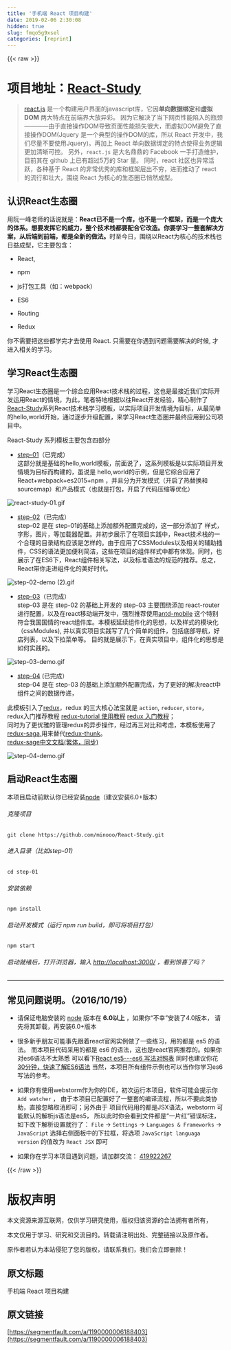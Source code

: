```yaml
---
title: '手机端 React 项目构建' 
date: 2019-02-06 2:30:08
hidden: true
slug: fmqo5g9xsel
categories: [reprint]
---
```


{{< raw >}}

                    
<h1 id="articleHeader0">项目地址：<a href="https://github.com/minooo/React-Study" rel="nofollow noreferrer" target="_blank">React-Study</a>
</h1>
<blockquote><p><a href="https://github.com/facebook/react" rel="nofollow noreferrer" target="_blank">react.js</a> 是一个构建用户界面的javascript库，它因<strong>单向数据绑定</strong>和<strong>虚拟 DOM</strong> 两大特点在前端界大放异彩。  因为它解决了当下网页性能陷入的瓶颈————由于直接操作DOM导致页面性能损失很大，而虚拟DOM避免了直接操作DOM(Jquery 是一个典型的操作DOM的库，所以 React 开发中，我们尽量不要使用Jquery)。再加上   React 单向数据绑定的特点使得业务逻辑更加清晰可控。  另外，<code>react.js</code> 是大名鼎鼎的 Facebook 一手打造维护，目前其在 github 上已有超过5万的 Star 量。  同时，react 社区也异常活跃，各种基于 React 的非常优秀的库和框架层出不穷，进而推动了 react 的流行和壮大，围绕 React 为核心的生态圈已悄然成型。</p></blockquote>
<h2 id="articleHeader1">认识React生态圈</h2>
<p>用阮一峰老师的话说就是：<strong>React已不是一个库，也不是一个框架，而是一个庞大的体系。想要发挥它的威力，整个技术栈都要配合它改造。你要学习一整套解决方案，从后端到前端，都是全新的做法。</strong>时至今日，围绕以React为核心的技术栈也日益成型，它主要包含：</p>
<ul>
<li><p>React,</p></li>
<li><p>npm</p></li>
<li><p>js打包工具（如：webpack）</p></li>
<li><p>ES6</p></li>
<li><p>Routing</p></li>
<li><p>Redux</p></li>
</ul>
<p>你不需要把这些都学完才去使用 React. 只需要在你遇到问题需要解决的时候, 才进入相关的学习。</p>
<h2 id="articleHeader2">学习React生态圈</h2>
<p>学习React生态圈是一个综合应用React技术栈的过程，这也是最接近我们实际开发运用React的情境，为此，笔者特地根据以往React开发经验，精心制作了<a href="https://github.com/minooo/React-Study" rel="nofollow noreferrer" target="_blank">React-Study</a>系列React技术栈学习模板，以实际项目开发情境为目标，从最简单的hello,world开始，通过逐步升级配置，来学习React生态圈并最终应用到公司项目中。</p>
<p>React-Study 系列模板主要包含四部分</p>
<ul><li><p><a href="https://github.com/minooo/React-Study/tree/master/step-01" rel="nofollow noreferrer" target="_blank">step-01</a>（已完成）<br>这部分就是基础的hello,world模板，前面说了，这系列模板是以实际项目开发情境为目标而构建的，虽说是  hello,world的示例，但是它综合应用了 React+webpack+es2015+npm ，并且分为开发模式（开启了热替换和sourcemap）和产品模式（也就是打包，开启了代码压缩等优化）</p></li></ul>
<p><span class="img-wrap"><img data-src="http://upload-images.jianshu.io/upload_images/111568-d1e9d663d38b5cc9.gif?imageMogr2/auto-orient/strip" src="https://static.alili.techhttp://upload-images.jianshu.io/upload_images/111568-d1e9d663d38b5cc9.gif?imageMogr2/auto-orient/strip" alt="react-study-01.gif" title="react-study-01.gif" style="cursor: pointer; display: inline;"></span></p>
<ul><li><p><a href="https://github.com/minooo/React-Study/tree/master/step-02" rel="nofollow noreferrer" target="_blank">step-02</a>（已完成）<br>step-02 是在 step-01的基础上添加额外配置完成的，这一部分添加了 样式，字形，图片，等加载器配置。并初步展示了在项目实践中，React技术栈的一个合理的目录结构应该是怎样的。由于应用了CSSModules以及相关的辅助插件，CSS的语法更加便利简洁，这些在项目的组件样式中都有体现。同时，也展示了在ES6下，React组件相关写法，以及标准语法的规范的推荐。总之，React带你走进组件化的美好时代。</p></li></ul>
<p><span class="img-wrap"><img data-src="http://upload-images.jianshu.io/upload_images/111568-68466d3184358594.gif?imageMogr2/auto-orient/strip" src="https://static.alili.techhttp://upload-images.jianshu.io/upload_images/111568-68466d3184358594.gif?imageMogr2/auto-orient/strip" alt="step-02-demo (2).gif" title="step-02-demo (2).gif" style="cursor: pointer;"></span></p>
<ul><li><p><a href="https://github.com/minooo/React-Study/tree/master/step-03" rel="nofollow noreferrer" target="_blank">step-03</a>（已完成）<br>step-03 是在 step-02 的基础上开发的  step-03 主要围绕添加 react-router 进行配置，以及在react移动端开发中，强烈推荐使用<a href="http://mobile.ant.design/docs/react/introduce" rel="nofollow noreferrer" target="_blank">antd-mobile</a>  这个特别符合我国国情的react组件库。本模板延续组件化的思想，以及样式的模块化（cssModules), 并以真实项目实践写了几个简单的组件，包括底部导航，好店列表，以及下拉菜单等。  目的就是展示下，在真实项目中，组件化的思想是如何实践的。</p></li></ul>
<p><span class="img-wrap"><img data-src="http://upload-images.jianshu.io/upload_images/111568-df62fb80202ad897.gif?imageMogr2/auto-orient/strip" src="https://static.alili.techhttp://upload-images.jianshu.io/upload_images/111568-df62fb80202ad897.gif?imageMogr2/auto-orient/strip" alt="step-03-demo.gif" title="step-03-demo.gif" style="cursor: pointer;"></span></p>
<ul><li><p><a href="https://github.com/minooo/React-Study/tree/master/step-04" rel="nofollow noreferrer" target="_blank">step-04</a> (已完成）<br>step-04 是在 step-03 的基础上添加额外配置完成，为了更好的解决react中组件之间的数据传递，</p></li></ul>
<p>此模板引入了<a href="https://github.com/reactjs/redux" rel="nofollow noreferrer" target="_blank">redux</a>，redux 的三大核心法宝就是 <code>action</code>, <code>reducer</code>, <code>store</code>，  <br>redux入门推荐教程 <a href="https://github.com/react-guide/redux-tutorial-cn/blob/master/00_introduction.js" rel="nofollow noreferrer" target="_blank">redux-tutorial 使用教程</a> <a href="http://www.ruanyifeng.com/blog/2016/09/redux_tutorial_part_one_basic_usages.html" rel="nofollow noreferrer" target="_blank">redux 入门教程</a>；  <br>同时为了更优雅的管理redux的异步操作，经过再三对比和考虑，本模板使用了<a href="https://github.com/yelouafi/redux-saga/" rel="nofollow noreferrer" target="_blank">redux-saga</a>,用来替代<a href="https://github.com/gaearon/redux-thunk" rel="nofollow noreferrer" target="_blank">redux-thunk</a>。  <br><a href="https://neighborhood999.github.io/redux-saga/" rel="nofollow noreferrer" target="_blank">redux-sage中文文档(繁体，同步)</a>  </p>
<p><span class="img-wrap"><img data-src="http://upload-images.jianshu.io/upload_images/111568-cb95dde30f8c87c4.gif?imageMogr2/auto-orient/strip" src="https://static.alili.techhttp://upload-images.jianshu.io/upload_images/111568-cb95dde30f8c87c4.gif?imageMogr2/auto-orient/strip" alt="step-04-demo.gif" title="step-04-demo.gif" style="cursor: pointer;"></span></p>
<h2 id="articleHeader3">启动React生态圈</h2>
<p>本项目启动前默认你已经安装<a href="http://nodejs.cn/" rel="nofollow noreferrer" target="_blank">node</a>（建议安装6.0+版本）</p>
<h6>克隆项目</h6>
<div class="widget-codetool" style="display:none;">
      <div class="widget-codetool--inner">
      <span class="selectCode code-tool" data-toggle="tooltip" data-placement="top" title="" data-original-title="全选"></span>
      <span type="button" class="copyCode code-tool" data-toggle="tooltip" data-placement="top" data-clipboard-text="git clone https://github.com/minooo/React-Study.git
" title="" data-original-title="复制"></span>
      <span type="button" class="saveToNote code-tool" data-toggle="tooltip" data-placement="top" title="" data-original-title="放进笔记"></span>
      </div>
      </div><pre class="hljs crmsh"><code>git <span class="hljs-keyword">clone</span> <span class="hljs-title">https</span>://github.com/minooo/React-Study.git
</code></pre>
<h6>进入目录（比如step-01)</h6>
<div class="widget-codetool" style="display:none;">
      <div class="widget-codetool--inner">
      <span class="selectCode code-tool" data-toggle="tooltip" data-placement="top" title="" data-original-title="全选"></span>
      <span type="button" class="copyCode code-tool" data-toggle="tooltip" data-placement="top" data-clipboard-text="cd step-01
" title="" data-original-title="复制"></span>
      <span type="button" class="saveToNote code-tool" data-toggle="tooltip" data-placement="top" title="" data-original-title="放进笔记"></span>
      </div>
      </div><pre class="hljs arduino"><code>cd <span class="hljs-built_in">step</span><span class="hljs-number">-01</span>
</code></pre>
<h6>安装依赖</h6>
<div class="widget-codetool" style="display:none;">
      <div class="widget-codetool--inner">
      <span class="selectCode code-tool" data-toggle="tooltip" data-placement="top" title="" data-original-title="全选"></span>
      <span type="button" class="copyCode code-tool" data-toggle="tooltip" data-placement="top" data-clipboard-text="npm install
" title="" data-original-title="复制"></span>
      <span type="button" class="saveToNote code-tool" data-toggle="tooltip" data-placement="top" title="" data-original-title="放进笔记"></span>
      </div>
      </div><pre class="hljs cmake"><code>npm <span class="hljs-keyword">install</span>
</code></pre>
<h6>启动开发模式（运行 npm run build，即可将项目打包）</h6>
<div class="widget-codetool" style="display:none;">
      <div class="widget-codetool--inner">
      <span class="selectCode code-tool" data-toggle="tooltip" data-placement="top" title="" data-original-title="全选"></span>
      <span type="button" class="copyCode code-tool" data-toggle="tooltip" data-placement="top" data-clipboard-text="npm start
" title="" data-original-title="复制"></span>
      <span type="button" class="saveToNote code-tool" data-toggle="tooltip" data-placement="top" title="" data-original-title="放进笔记"></span>
      </div>
      </div><pre class="hljs coffeescript"><code><span class="hljs-built_in">npm</span> start
</code></pre>
<h6>启动就绪后，打开浏览器，输入 <a href="http://localhost:3000/" rel="nofollow noreferrer" target="_blank">http://localhost:3000/</a> ，看到惊喜了吗？</h6>
<hr>
<h2 id="articleHeader4">常见问题说明。（2016/10/19）</h2>
<ul>
<li><p>请保证电脑安装的 <a href="http://nodejs.cn/" rel="nofollow noreferrer" target="_blank">node</a> 版本在 <strong>6.0以上</strong> ，如果你“不幸”安装了4.0版本，    请先将其卸载，再安装6.0+版本</p></li>
<li><p>很多新手朋友可能事先跟着react官网实例做了一些练习，用的都是 es5 的语法。    而本项目代码采用的都是 es6 的语法，这也是react官网推荐的。如果你对es6语法不太熟悉    可以看下<a href="http://bbs.reactnative.cn/topic/15/react-react-native-%E7%9A%84es5-es6%E5%86%99%E6%B3%95%E5%AF%B9%E7%85%A7%E8%A1%A8" rel="nofollow noreferrer" target="_blank">React es5---es6 写法对照表</a>    同时也建议你花<a href="https://segmentfault.com/a/1190000004365693">30分钟，快速了解ES6语法</a>  当然，本项目所有组件示例也可以当作你学习es6写法的参考。</p></li>
<li><p>如果你有使用webstorm作为你的IDE，初次运行本项目，软件可能会提示你 <code>Add watcher</code> ，    由于本项目已配置好了一整套的编译流程，所以不要此类协助，直接忽略取消即可；另外由于    项目代码用的都是JSX语法，webstorm 可能默认的解析js语法是es5，    所以此时你会看到文件都是“一片红”错误标注，如下改下解析设置就行了：    <code>File</code> -&gt; <code>Settings</code> -&gt; <code>Languages &amp; Frameworks</code> -&gt; <code>JavaScript</code>     选择右侧面板中的下拉框，将选项 <code>JavaScript languaga version</code> 的值改为 <code>React JSX</code> 即可</p></li>
<li><p>如果你在学习本项目遇到问题，请加群交流： <a href="http://jq.qq.com/?_wv=1027&amp;k=2FnzuGM" rel="nofollow noreferrer" target="_blank">419922267</a></p></li>
</ul>

                
{{< /raw >}}

# 版权声明
本文资源来源互联网，仅供学习研究使用，版权归该资源的合法拥有者所有，

本文仅用于学习、研究和交流目的。转载请注明出处、完整链接以及原作者。

原作者若认为本站侵犯了您的版权，请联系我们，我们会立即删除！

## 原文标题
手机端 React 项目构建

## 原文链接
[https://segmentfault.com/a/1190000006188403](https://segmentfault.com/a/1190000006188403)

